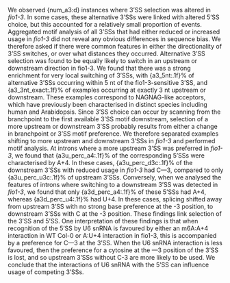 We observed {num_a3:d} instances where 3’SS selection was altered in *fio1-3*. In some cases, these alternative 3’SSs were linked with altered 5’SS choice, but this accounted for a relatively small proportion of events. Aggregated motif analysis of all 3’SSs that had either reduced or increased usage in *fio1-3* did not reveal any obvious differences in sequence bias.
We therefore asked if there were common features in either the directionality of 3’SS switches, or over what distances they occurred. Alternative 3’SS selection was found to be equally likely to switch in an upstream or downstream direction in fio1-3. We found that there was a strong enrichment for very local switching of 3’SSs, with {a3_5nt:.1f}% of alternative 3’SSs occurring within 5 nt of the fio1-3-sensitive 3’SS, and {a3_3nt_exact:.1f}% of examples occurring at exactly 3 nt upstream or downstream. These examples correspond to NAGNAG-like acceptors, which have previously been characterised in distinct species including human and Arabidopsis.
Since 3’SS choice can occur by scanning from the branchpoint to the first available 3’SS motif downstream, selection of a more upstream or downstream 3’SS probably results from either a change in branchpoint or 3’SS motif preference. We therefore separated examples shifting to more upstream and downstream 3’SSs in *fio1-3* and performed motif analysis. At introns where a more upstream 3’SS was preferred in *fio1-3*, we found that {a3u_perc_a4:.1f}% of the corresponding 5’SSs were characterised by A+4. In these cases, {a3u_perc_d3c:.1f}% of the downstream 3’SSs with reduced usage in *fio1-3* had C—3, compared to only {a3u_perc_u3c:.1f}% of upstream 3’SSs.
Conversely, when we analysed the features of introns where switching to a downstream 3’SS was detected in *fio1-3*, we found that only {a3d_perc_a4:.1f}% of these 5’SSs had A+4, whereas {a3d_perc_u4:.1f}% had U+4. In these cases, splicing shifted away from upstream 3’SS with no strong base preference at the -3 position, to downstream 3’SSs with C at the -3 position. These findings link selection of the 3’SS and 5’SS. One interpretation of these findings is that when recognition of the 5’SS by U6 snRNA is favoured by either an m6A:A+4 interaction in WT Col-0 or A:U+4 interaction in fio1-3, this is accompanied by a preference for C—3 at the 3’SS. When the U6 snRNA interaction is less favoured, then the preference for a cytosine at the —3 position of the 3’SS is lost, and so upstream 3’SSs without C-3 are more likely to be used. We conclude that the interactions of U6 snRNA with the 5’SS can influence usage of competing 3’SSs.